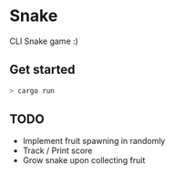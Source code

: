 # Snake

CLI Snake game :)

## Get started

```bash
> cargo run
```

## TODO

- Implement fruit spawning in randomly
- Track / Print score
- Grow snake upon collecting fruit



